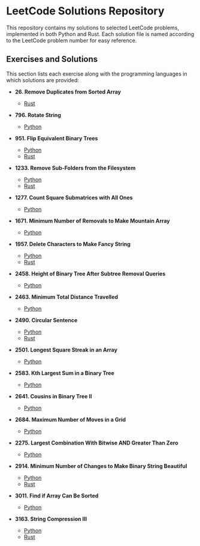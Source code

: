 # LeetCode Solutions Repository

This repository contains my solutions to selected LeetCode problems, implemented in both Python and Rust. Each solution file is named according to the LeetCode problem number for easy reference.

## Exercises and Solutions

This section lists each exercise along with the programming languages in which solutions are provided:

- **26. Remove Duplicates from Sorted Array**
   - [Rust](rust/26.rs)

- **796. Rotate String**
    - [Python](python3/796.py)

- **951. Flip Equivalent Binary Trees**
   - [Python](python3/951.py)
   - [Rust](rust/951.rs)

- **1233. Remove Sub-Folders from the Filesystem**
   - [Python](python3/1233.py)
   - [Rust](rust/1233.rs)

- **1277. Count Square Submatrices with All Ones**
   - [Python](python3/1277.py)

- **1671. Minimum Number of Removals to Make Mountain Array**
    - [Python](python3/1671.py)

- **1957. Delete Characters to Make Fancy String**
    - [Python](python3/1957.py)
    - [Rust](rust/1957.rs)

- **2458. Height of Binary Tree After Subtree Removal Queries**
   - [Python](python3/2458.py)

- **2463. Minimum Total Distance Travelled**
    - [Python](python3/2463.py)

- **2490. Circular Sentence**
    - [Python](python3/2490.py)
    - [Rust](rust/2490.rs)

- **2501. Longest Square Streak in an Array** 
    - [Python](python3/2501.py)

- **2583. Kth Largest Sum in a Binary Tree**
   - [Python](python3/2583.py)

- **2641. Cousins in Binary Tree II**
   - [Python](python3/2641.py)

- **2684. Maximum Number of Moves in a Grid**
    - [Python](python3/2684.py)

- **2275. Largest Combination With Bitwise AND Greater Than Zero**
    - [Python](python3/2275.py)

- **2914. Minimum Number of Changes to Make Binary String Beautiful**
    - [Python](python3/2914.py)
    - [Rust](rust/2914.rs)
- **3011. Find if Array Can Be Sorted**
    - [Python](python3/3011.py)
    
- **3163. String Compression III**
    - [Python](python3/3163.py)
    - [Rust](rust/3163.rs)
